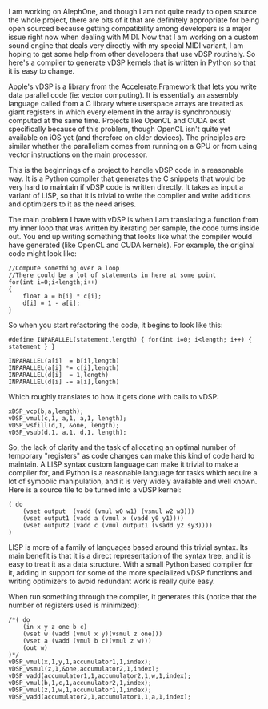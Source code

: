 I am working on AlephOne, and though I am not quite ready to open source the whole project, there are bits of it that are definitely appropriate for being open sourced because getting compatibility among developers is a major issue right now when dealing with MIDI.  Now that I am working on a custom sound engine that deals very directly with my special MIDI variant, I am hoping to get some help from other developers that use vDSP routinely.   So here's a compiler to generate vDSP kernels that is written in Python so that it is easy to change.

Apple's vDSP is a library from the Accelerate.Framework that lets you write data parallel code (ie: vector computing).  It is essentially an assembly language called from a C library where userspace arrays are treated as giant registers in which every element in the array is synchronously computed at the same time.  Projects like OpenCL and CUDA exist specifically because of this problem, though OpenCL isn't quite yet available on iOS yet (and therefore on older devices).  The principles are similar whether the parallelism comes from running on a GPU or from using vector instructions on the main processor.

This is the beginnings of a project to handle vDSP code in a reasonable way.  It is a Python compiler that generates the C snippets that would be very hard to maintain if vDSP code is written directly.  It takes as input a variant of LISP, so that it is trivial to write the compiler and write additions and optimizers to it as the need arises.  

The main problem I have with vDSP is when I am translating a function from my inner loop that was written by iterating per sample, the code turns inside out.  You end up writing something that looks like what the compiler would have generated (like OpenCL and CUDA kernels).  For example, the original code might look like:

	//Compute something over a loop
	//There could be a lot of statements in here at some point
	for(int i=0;i<length;i++)
	{
		float a = b[i] * c[i];
		d[i] = 1 - a[i];
	}

So when you start refactoring the code, it begins to look like this:

	#define INPARALLEL(statement,length) { for(int i=0; i<length; i++) { statement } }

	INPARALLEL(a[i]  = b[i],length)
	INPARALLEL(a[i] *= c[i],length)
	INPARALLEL(d[i]  = 1,length)
	INPARALLEL(d[i] -= a[i],length)

Which roughly translates to how it gets done with calls to vDSP:

	xDSP_vcp(b,a,length);
	vDSP_vmul(c,1, a,1, a,1, length);
	vDSP_vsfill(d,1, &one, length);
	vDSP_vsub(d,1, a,1, d,1, length);

So, the lack of clarity and the task of allocating an optimal number of temporary "registers" as code changes can make this kind of code hard to maintain.  A LISP syntax custom language can make it trivial to make a compiler for, and Python is a reasonable language for tasks which require a lot of symbolic manipulation, and it is very widely available and well known.  Here is a source file to be turned into a vDSP kernel:

	( do
		(vset output  (vadd (vmul w0 w1) (vsmul w2 w3)))
		(vset output1 (vadd a (vmul x (vadd y0 y1))))
		(vset output2 (vadd c (vmul output1 (vsadd y2 sy3))))
	)

LISP is more of a family of languages based around this trivial syntax.  Its main benefit is that it is a direct representation of the syntax tree, and it is easy to treat it as a data structure.  With a small Python based compiler for it, adding in support for some of the more specialized vDSP functions and writing optimizers to avoid redundant work is really quite easy.
 
When run something through the compiler, it generates this (notice that the number of registers used is minimized):


	/*( do
	    (in x y z one b c)
	    (vset w (vadd (vmul x y)(vsmul z one)))
	    (vset a (vadd (vmul b c)(vmul z w)))
	    (out w)
	)*/
	vDSP_vmul(x,1,y,1,accumulator1,1,index);
	vDSP_vsmul(z,1,&one,accumulator2,1,index);
	vDSP_vadd(accumulator1,1,accumulator2,1,w,1,index);
	vDSP_vmul(b,1,c,1,accumulator2,1,index);
	vDSP_vmul(z,1,w,1,accumulator1,1,index);
	vDSP_vadd(accumulator2,1,accumulator1,1,a,1,index);
